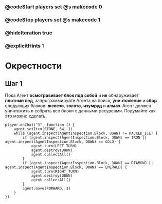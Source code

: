 ### @codeStart players set @s makecode 0
### @codeStop players set @s makecode 1

### @hideIteration true 
### @explicitHints 1


# Окрестности 

## Шаг 1
Пока Агент **осмотравивает блок под собой** и **не** обнаруживает **плотный лед**, запрограммируйте Агента на поиск, **уничтожение** и **сбор** следующих блоков: **железо**, **золото**, **изумруд** и **алмаз**. Агент должен уничтожить и собрать все блоки с данными ресурсами. Подумайте как это можно сделать.





```ghost
player.onChat("3", function () {
    agent.setItem(STONE, 64, 1)
    while (agent.inspect(AgentInspection.Block, DOWN) != PACKED_ICE) {
        if (agent.inspect(AgentInspection.Block, DOWN) == IRON || agent.inspect(AgentInspection.Block, DOWN) == GOLD) {
            agent.turn(LEFT_TURN)
            agent.destroy(DOWN)
            agent.collectAll()
        }
        if (agent.inspect(AgentInspection.Block, DOWN) == DIAMOND || agent.inspect(AgentInspection.Block, DOWN) == EMERALD) {
            agent.turn(RIGHT_TURN)
            agent.destroy(DOWN)
            agent.collectAll()
        }
        agent.move(FORWARD, 1)
    }
})
```

